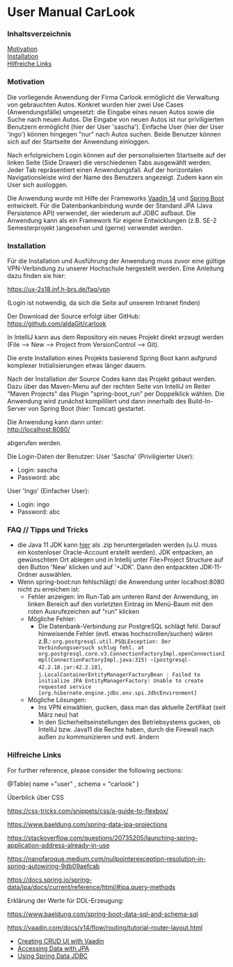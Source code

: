 # User Manual CarLook

### Inhaltsverzeichnis

[Motivation](#motivation)<br>
[Installation](#installation)<br>
[Hilfreiche Links](#hilfreiche-links)<br>


### Motivation
Die vorliegende Anwendung der Firma Carlook ermöglicht die Verwaltung von gebrauchten Autos. Konkret wurden hier zwei 
Use Cases (Anwendungsfälle) umgesetzt: die Eingabe eines neuen Autos sowie die Suche nach neuen Autos. Die Eingabe von 
neuen Autos ist nur priviligierten Benutzern ermöglicht (hier der User 'sascha'). Einfache User (hier der User 'ingo')
können hingegen "nur" nach Autos suchen. Beide Benutzer können sich auf der Startseite der Anwendung einloggen. 

Nach erfolgreichem Login können auf der personalisierten Startseite auf der linken Seite (Side Drawer) die
verschiedenen Tabs ausgewählt werden. Jeder Tab repräsentiert einen Anwendungsfall. Auf der horizontalen Navigationsleiste
wird der Name des Benutzers angezeigt. Zudem kann ein User sich ausloggen.

Die Anwendung wurde mit Hilfe der Frameworks [Vaadin 14](https://vaadin.com/) und [Spring Boot](https://spring.io/projects/spring-boot) entwickelt.
Für die Datenbankanbindung wurde der Standard JPA (Java Persistence API) verwendet, der wiederum auf JDBC aufbaut. Die Anwendung
kann als ein Framework für eigene Entwicklungen (z.B. SE-2 Semesterprojekt )angesehen und (gerne) verwendet werden.   

### Installation

Für die Installation und Ausführung der Anwendung muss zuvor eine gültige VPN-Verbindung zu unserer Hochschule 
hergestellt werden. Eine Anleitung dazu finden sie hier:

https://ux-2s18.inf.h-brs.de/faq/vpn

(Login ist notwendig, da sich die Seite auf unserem Intranet finden)

Der Download der Source erfolgt über GitHub:
https://github.com/aldaGit/carlook 

In IntelliJ kann aus dem Repository ein neues Projekt direkt erzeugt werden (File --> New --> Project from VersionControl --> Git).

Die erste Installation eines Projekts basierend Spring Boot kann aufgrund komplexer Initialisierungen etwas länger dauern.

Nach der Installation der Source Codes kann das Projekt gebaut werden. Dazu über das Maven-Menu auf der rechten Seite
von IntelliJ im Reiter "Maven Projects" das Plugin "spring-boot_run" per Doppelklick wählen. Die Anwendung wird zunächst kompililiert und 
dann innerhalb des Build-In-Server von Spring Boot (hier: Tomcat) gestartet.

Die Anwendung kann dann unter: <br>
[http://localhost:8080/](http://localhost:8080/)

abgerufen werden.

Die Login-Daten der Benutzer:
User 'Sascha' (Priviligierter User):
- Login: sascha
- Password: abc

User 'Ingo' (Einfacher User):
- Login: ingo
- Password: abc

### FAQ // Tipps und Tricks 
* die Java 11 JDK kann [hier](https://www.oracle.com/de/java/technologies/javase-jdk11-downloads.html) als .zip heruntergeladen werden (u.U. muss ein kostenloser Oracle-Account erstellt werden). JDK entpacken, an gewünschtem Ort ablegen und in Intellij unter File>Project Structure auf den Button 'New' klicken und auf '+JDK'. Dann den entpackten JDK-11-Ordner auswählen. 
* Wenn spring-boot:run fehlschlägt/ die Anwendung unter localhost:8080 nicht zu erreichen ist: 
  * Fehler anzeigen: Im Run-Tab am unteren Rand der Anwendung, im linken Bereich auf den vorletzten Eintrag im Menü-Baum mit den roten Ausrufezeichen auf "run" klicken
  * Mögliche Fehler:
    * Die Datenbank-Verbindung zur PostgreSQL schlägt fehl. Darauf hinweisende Fehler (evtl. etwas hochscrollen/suchen) wären z.B.: ``org.postgresql.util.PSQLException: Der  Verbindungsversuch schlug fehl. at org.postgresql.core.v3.ConnectionFactoryImpl.openConnectionImpl(ConnectionFactoryImpl.java:315) ~[postgresql-42.2.18.jar:42.2.18]``, ``j.LocalContainerEntityManagerFactoryBean : Failed to initialize JPA EntityManagerFactory: Unable to create requested service [org.hibernate.engine.jdbc.env.spi.JdbcEnvironment]``
  * Mögliche Lösungen: 
    * Ins VPN einwählen, gucken, dass man das aktuelle Zertifikat (seit März neu) hat
    * In den Sicherheitseinstellungen des Betriebsystems gucken, ob IntelliJ bzw. Java11 die  Rechte haben, durch die Firewall nach außen zu kommunizieren und evtl. ändern

### Hilfreiche Links
For further reference, please consider the following sections:

@Table( name ="user" , schema = "carlook" )

Überblick über CSS

https://css-tricks.com/snippets/css/a-guide-to-flexbox/

https://www.baeldung.com/spring-data-jpa-projections

https://stackoverflow.com/questions/20735205/launching-spring-application-address-already-in-use

https://nanofaroque.medium.com/nullpointerexception-resolution-in-spring-autowiring-9db09aefcab

https://docs.spring.io/spring-data/jpa/docs/current/reference/html/#jpa.query-methods

Erklärung der Werte für DDL-Erzeugung:

https://www.baeldung.com/spring-boot-data-sql-and-schema-sql

https://vaadin.com/docs/v14/flow/routing/tutorial-router-layout.html


* [Creating CRUD UI with Vaadin](https://spring.io/guides/gs/crud-with-vaadin/)
* [Accessing Data with JPA](https://spring.io/guides/gs/accessing-data-jpa/)
* [Using Spring Data JDBC](https://github.com/spring-projects/spring-data-examples/tree/master/jdbc/basics)

